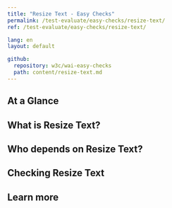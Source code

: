```yaml
---
title: "Resize Text - Easy Checks"
permalink: /test-evaluate/easy-checks/resize-text/
ref: /test-evaluate/easy-checks/resize-text/

lang: en
layout: default

github:
  repository: w3c/wai-easy-checks
  path: content/resize-text.md
---
```


## At a Glance

## What is Resize Text?

## Who depends on Resize Text?

## Checking Resize Text

## Learn more

